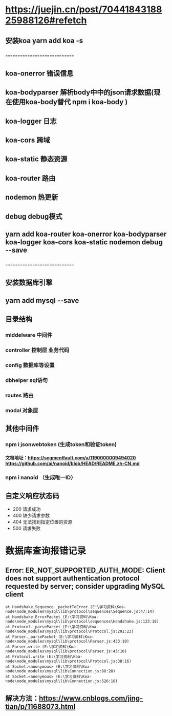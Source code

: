 # https://juejin.cn/post/7044184318825988126#refetch

## 安装koa    yarn add koa -s
### ----------------------------
## koa-onerror 错误信息
## koa-bodyparser 解析body中中的json请求数据(现在使用koa-body替代 npm i koa-body  )
## koa-logger 日志
## koa-cors 跨域
## koa-static 静态资源
## koa-router 路由
## nodemon 热更新
## debug debug模式
## yarn add koa-router koa-onerror koa-bodyparser koa-logger koa-cors koa-static nodemon debug --save
### ----------------------------
## 安装数据库引擎
## yarn add mysql --save


## 目录结构

### middelware 中间件
### controller 控制层 业务代码
### config 数据库等设置
### dbhelper sql语句
### routes 路由
### modal 对象层

## 其他中间件
### npm i jsonwebtoken  (生成token和验证token)
#### 文档地址：https://segmentfault.com/a/1190000009494020   https://github.com/ai/nanoid/blob/HEAD/README.zh-CN.md
### npm i nanoid （生成唯一ID）

## 自定义响应状态码

* 200 请求成功
* 400 缺少请求参数
* 404 无法找到指定位置的资源
* 500 请求失败
 

# 数据库查询报错记录
## Error: ER_NOT_SUPPORTED_AUTH_MODE: Client does not support authentication protocol requested by server; consider upgrading MySQL client
    at Handshake.Sequence._packetToError (E:\学习资料\Koa-node\node_modules\mysql\lib\protocol\sequences\Sequence.js:47:14)
    at Handshake.ErrorPacket (E:\学习资料\Koa-node\node_modules\mysql\lib\protocol\sequences\Handshake.js:123:18)
    at Protocol._parsePacket (E:\学习资料\Koa-node\node_modules\mysql\lib\protocol\Protocol.js:291:23)
    at Parser._parsePacket (E:\学习资料\Koa-node\node_modules\mysql\lib\protocol\Parser.js:433:10)
    at Parser.write (E:\学习资料\Koa-node\node_modules\mysql\lib\protocol\Parser.js:43:10)
    at Protocol.write (E:\学习资料\Koa-node\node_modules\mysql\lib\protocol\Protocol.js:38:16)
    at Socket.<anonymous> (E:\学习资料\Koa-node\node_modules\mysql\lib\Connection.js:88:28)
    at Socket.<anonymous> (E:\学习资料\Koa-node\node_modules\mysql\lib\Connection.js:526:10)

## 解决方法：https://www.cnblogs.com/jing-tian/p/11688073.html